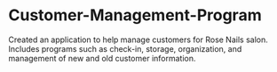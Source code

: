 # Customer-Management-Program
Created an application to help manage customers for Rose Nails salon.  
Includes programs such as check-in, storage, organization, and management of new and old customer information. 
